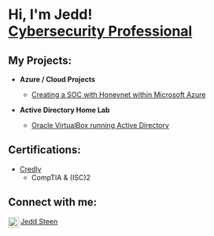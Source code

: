 <h1>Hi, I'm Jedd! <br/><a href="https://www.linkedin.com/in/jeddsteen/">Cybersecurity Professional</a></h1>

<h2>My Projects:</h2>

- <b>Azure / Cloud Projects</b>
  - [Creating a SOC with Honeynet within Microsoft Azure](https://github.com/je2dz/Azure-SOC)
  
- <b>Active Directory Home Lab</b>
  - [Oracle VirtualBox running Active Directory](https://)


<h2>Certifications:</h2>

- [Credly](https://www.credly.com/users/jedd-steen/badges)
  - CompTIA & (ISC)2
    

<h2> Connect with me:</h2>

[<img align="left" alt="jeddsteen | LinkedIn" width="22px" src="https://cdn.jsdelivr.net/npm/simple-icons@v3/icons/linkedin.svg" />][linkedin]

[linkedin]: https://www.linkedin.com/in/jeddsteen/

[Jedd Steen](https://www.jeddsteen.com)
